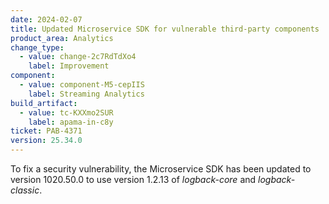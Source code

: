 ```yaml
---
date: 2024-02-07
title: Updated Microservice SDK for vulnerable third-party components
product_area: Analytics
change_type:
  - value: change-2c7RdTdXo4
    label: Improvement
component:
  - value: component-M5-cepIIS
    label: Streaming Analytics
build_artifact:
  - value: tc-KXXmo2SUR
    label: apama-in-c8y
ticket: PAB-4371
version: 25.34.0
---
```

To fix a security vulnerability, the Microservice SDK has been updated to version 1020.50.0 to use version 1.2.13 of *logback-core* and *logback-classic*.
